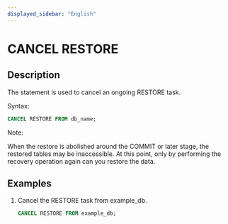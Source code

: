 ```yaml
---
displayed_sidebar: "English"
---
```


# CANCEL RESTORE

## Description

The statement is used to cancel an ongoing RESTORE task.

Syntax:

```sql
CANCEL RESTORE FROM db_name;
```

Note:

When the restore is abolished around the COMMIT or later stage, the restored tables may be inaccessible. At this point, only by performing the recovery operation again can you restore the data.

## Examples

1. Cancel the RESTORE task from example_db.

    ```sql
    CANCEL RESTORE FROM example_db;
    ```

